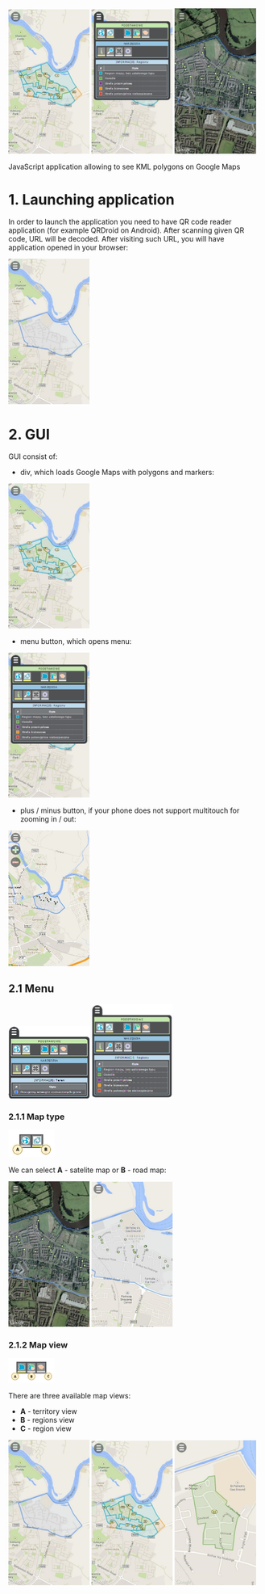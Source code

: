 
<img src="./media/image01.jpg" width="32%"/>
<img src="./media/image02.png" width="32%"/> 
<img src="./media/image03.jpg" width="32%"/>

JavaScript application allowing to see KML polygons on Google Maps

# 1. Launching application

In order to launch the application you need to have QR code reader application (for example QRDroid on Android). After scanning given QR code, URL will be decoded. After visiting such URL, you will have application opened in your browser:

<img src="./media/image13.jpg" width="32%"/>

# 2. GUI

GUI consist of:
- div, which loads Google Maps with polygons and markers:

<img src="./media/image01.jpg" width="32%"/> 
  
- menu button, which opens menu:

<img src="./media/image02.png" width="32%"/> 

- plus / minus button, if your phone does not support multitouch for zooming in / out:

<img src="./media/image15.jpg" width="32%"/>

## 2.1 Menu

<img src="./media/image12.png" width="32%"/>
  
<img src="./media/image04.png" width="32%"/>

### 2.1.1 Map type

<img src="./media/image05.png" width="18%"/>

We can select **A** - satelite map or **B** - road map:

<img src="./media/image03.jpg" width="32%"/>
<img src="./media/image16.jpg" width="32%"/>

### 2.1.2 Map view

<img src="./media/image06.png" width="18%"/>

There are three available map views:
- **A** - territory view
- **B** - regions view
- **C** - region view

<img src="./media/image13.jpg" width="32%"/>
<img src="./media/image01.jpg" width="32%"/>
<img src="./media/image14.jpg" width="32%"/>


